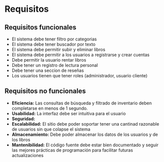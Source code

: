 # Requisitos

## Requisitos funcionales
- El sistema debe tener filtro por categorias
- El sistema debe tener buscador por texto
- El sistema debe permitir subir y eliminar libros
- El sistema debe permitir a los usuarios a registrarse y crear cuentas
- Debe permitir la usuario rentar libros
- Debe tener un registro de lectura personal
- Debe tener una seccion de reseñas
- Los usuarios tienen que tener roles (administrador, usuario cliente)



## Requisitos no funcionales
- **Eficiencia:** Las consultas de búsqueda y filtrado de inventario deben completarse en menos de 1 segundo.
- **Usabilidad:** La interfaz debe ser intuitiva para el usuario
- **Seguridad:** 
- **Escalabilidad:** El sitio debe poder soportar tener una cantinad razonable de usuarios sin que colapse el sistema
- **Almacenamiento:** Debe poder almacenar los datos de los usuarios y de los libros
- **Mantenibilidad:** El código fuente debe estar bien documentado y seguir las mejores prácticas de programación para facilitar futuras actualizaciones